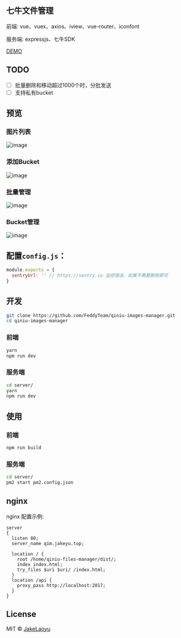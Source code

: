 ## 七牛文件管理

前端: vue、vuex、axios、iview、vue-router、iconfont

服务端: expressjs、七牛SDK

[DEMO](http://qim.jakeyu.top)

## TODO

- [ ] 批量删除和移动超过1000个时，分批发送
- [ ] 支持私有bucket

## 预览

### 图片列表
![image](https://raw.githubusercontent.com/JakeLaoyu/qiniu-images-manager/master/src/assets/preview/Jietu20181006-121509.png)

### 添加Bucket
![image](https://raw.githubusercontent.com/JakeLaoyu/qiniu-images-manager/master/src/assets/preview/Jietu20181006-121543.png)

### 批量管理
![image](https://raw.githubusercontent.com/JakeLaoyu/qiniu-images-manager/master/src/assets/preview/Jietu20181008-172947.png)

### Bucket管理
![image](https://raw.githubusercontent.com/JakeLaoyu/qiniu-images-manager/master/src/assets/preview/Jietu20181006-121642.png)

## 配置`config.js`：

```js
module.exports = {
  sentryUrl: '' // https://sentry.io 监控错误，如果不需要删除即可
}
```

## 开发

```sh
git clone https://github.com/FeddyTeam/qiniu-images-manager.git
cd qiniu-images-manager
```

### 前端

```sh
yarn
npm run dev
```

### 服务端

```sh
cd server/
yarn
npm run dev
```

## 使用

### 前端

```sh
npm run build
```

### 服务端

```sh
cd server/
pm2 start pm2.config.json
```

## nginx

nginx 配置示例:

```nginx
server
{
  listen 80;
  server_name qim.jakeyu.top;

  location / {
    root /home/qiniu-files-manager/dist/;
    index index.html;
    try_files $uri $uri/ /index.html;
  }
  location /api {
    proxy_pass http://localhost:2017;
  }
}
```

## License
MIT © [JakeLaoyu](https://github.com/JakeLaoyu)
